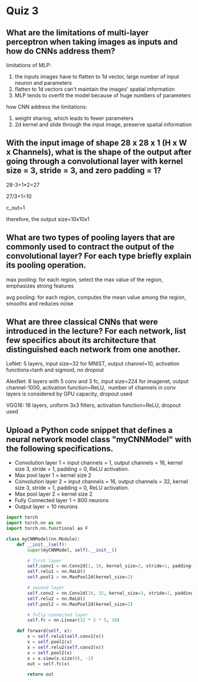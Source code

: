# Quiz 3

## What are the limitations of multi-layer perceptron when taking images as inputs and how do CNNs address them?

limitations of MLP:

1. the inputs images have to flatten to 1d vector, large number of input neuron and parameters
2. flatten to 1d vectors can't maintain the images' spatial information
3. MLP tends to overfit the model because of huge numbers of parameters

how CNN address the limitations:

1. weight sharing, which leads to fewer parameters
2. 2d kernel and slide through the input image, preserve spatial information

## With the input image of shape 28 x 28 x 1 (H x W x Channels), what is the shape of the output after going through a convolutional layer with kernel size = 3, stride = 3, and zero padding = 1?

28-3+1*2=27

27/3+1=10

c_out=1

therefore, the output size=10x10x1

## What are two types of pooling layers that are commonly used to contract the output of the convolutional layer? For each type briefly explain its pooling operation.

max pooling: for each region, select the max value of the region, emphasizes strong features

avg pooling: for each region, computes the mean value among the region, smooths and reduces noise

## What are three classical CNNs that were introduced in the lecture? For each network, list few specifics about its architecture that distinguished each network from one another.

LeNet: 5 layers, input size=32 for MNIST, output channel=10, activation functions=tanh and sigmoid, no dropout

AlexNet: 8 layers with 5 conv and 3 fc, input size=224 for imagenet, output channel-1000, activation function=ReLU,  number of channels in conv layers is considered by GPU capacity, dropout used

VGG16: 16 layers, uniform 3x3 filters, activation function=ReLU, dropout used

## Upload a Python code snippet that defines a neural network model class "myCNNModel" with the following specifications.

- Convolution layer 1 = input channels = 1, output channels = 16, kernel size 3, stride = 1, padding = 0, ReLU activation.
- Max pool layer 1 = kernel size 2
- Convolution layer 2 = input channels = 16, output channels = 32, kernel size 3, stride = 1, padding = 0, ReLU activation.
- Max pool layer 2 = kernel size 2
- Fully Connected layer 1 = 800 neurons
- Output layer = 10 neurons

```python
import torch
import torch.nn as nn
import torch.nn.functional as F

class myCNNModel(nn.Module):
    def __init__(self):
        super(myCNNModel, self).__init__()

        # first layer
        self.conv1 = nn.Conv2d(1, 16, kernel_size=3, stride=1, padding=0)
        self.relu1 = nn.ReLU()
        self.pool1 = nn.MaxPool2d(kernel_size=2)

        # second layer
        self.conv2 = nn.Conv2d(16, 32, kernel_size=3, stride=1, padding=0)
        self.relu2 = nn.ReLU()
        self.pool2 = nn.MaxPool2d(kernel_size=2)

        # fully connected layer
        self.fc = nn.Linear(32 * 5 * 5, 10)

    def forward(self, x):
        x = self.relu1(self.conv1(x))
        x = self.pool1(x)
        x = self.relu2(self.conv2(x))
        x = self.pool2(x)
        x = x.view(x.size(0), -1)
        out = self.fc(x)

        return out
```